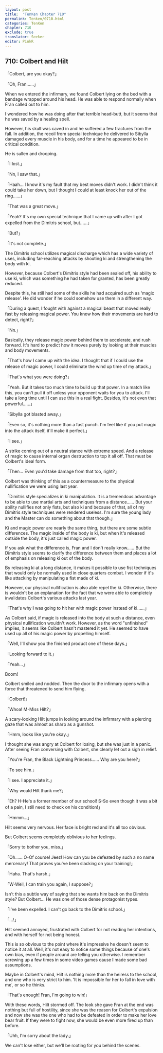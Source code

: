 ```yaml
---
layout: post
title:  "TenKen Chapter 710"
permalink: Tenken/0710.html
categories: TenKen
chapter: 710
exclude: true
translator: Seeker
editor: PinkR
---
```

<h2>710: Colbert and Hilt</h2>

「Colbert, are you okay?」

「Oh, Fran……」

When we entered the infirmary, we found Colbert lying on the bed with a bandage wrapped around his head. He was able to respond normally when Fran called out to him.

I wondered how he was doing after that terrible head-butt, but it seems that he was saved by a healing spell.

However, his skull was caved in and he suffered a few fractures from the fall. In addition, the recoil from special technique he delivered to Sibylla damaged every muscle in his body, and for a time he appeared to be in critical condition.

He is sullen and drooping.

「I lost.」

「Nn, I saw that.」

「Haah... I know it's my fault that my best moves didn't work. I didn't think it could take her down, but I thought I could at least knock her out of the ring……」

「That was a great move.」

「Yeah? It's my own special technique that I came up with after I got expelled from the Dimitris school, but……」

「But?」

「It's not complete.」

The Dimitris school utilizes magical discharge which has a wide variety of uses, including far-reaching attacks by shooting ki and strengthening the body with ki.

However, because Colbert's Dimitris style had been sealed off, his ability to use ki, which was something he had taken for granted, has been greatly reduced.

Despite this, he still had some of the skills he had acquired such as 'magic release'. He did wonder if he could somehow use them in a different way.

「During a quest, I fought with against a magical beast that moved really fast by releasing magical power. You know how their movements are hard to detect, right?」

「Nn.」

Basically, they release magic power behind them to accelerate, and rush forward. It's hard to predict how it moves purely by looking at their muscles and body movements.

「That's how I came up with the idea. I thought that if I could use the release of magic power, I could eliminate the wind up time of my attack.」

「That's what you were doing?」

「Yeah. But it takes too much time to build up that power. In a match like this, you can't pull it off unless your opponent waits for you to attack. I'll take a long time until I can use this in a real fight. Besides, it's not even that powerful……」

「Sibylla got blasted away.」

「Even so, it's nothing more than a fast punch. I'm feel like if you put magic into the attack itself, it'll make it perfect.」

「I see.」

A strike coming out of a neutral stance with extreme speed. And a release of magic to cause internal organ destruction to top it all off. That must be Colbert's ideal form.

「Then… Even you'd take damage from that too, right?」

Colbert was thinking of this as a countermeasure to the physical nullification we were using last year.

「Dimitris style specializes in ki manipulation. It is a tremendous advantage to be able to use martial arts and techniques from a distance…… But your ability nullifies not only fists, but also ki and because of that, all of my Dimitris style techniques were rendered useless. I'm sure the young lady and the Maste&zwj;r can do something about that though.」

Ki and magic power are nearly the same thing, but there are some subtle differences. The magic inside of the body is ki, but when it's released outside the body, it's just called magic power.

If you ask what the difference is, Fran and I don't really know…… But the Dimitris style seems to clarify the difference between them and places a lot of emphasis on releasing ki out of the body.

By releasing ki at a long distance, it makes it possible to use fist techniques that would only be normally used in close quarters combat. I wonder if it's like attacking by manipulating a fist made of ki.

However, our physical nullification is also able repel the ki. Otherwise, there is wouldn't be an explanation for the fact that we were able to completely invalidates Colbert's various attacks last year.

「That's why I was going to hit her with magic power instead of ki……」

As Colbert said, if magic is released into the body at such a distance, even physical nullification wouldn't work. However, as the word "unfinished" implies, it seems like Colbert hasn't mastered it yet. He seemed to have used up all of his magic power by propelling himself.

「Well, I'll show you the finished product one of these days.」

「Looking forward to it.」

「Yeah…」

Boom!

Colbert smiled and nodded. Then the door to the infirmary opens with a force that threatened to send him flying.

「Colbert!」

「Whoa! M-Miss Hilt?」

A scary-looking Hilt jumps in looking around the infirmary with a piercing gaze that was almost as sharp as a gunshot.

「Hmm, looks like you're okay.」

I thought she was angry at Colbert for losing, but she was just in a panic. After seeing Fran conversing with Colbert, she clearly let out a sigh in relief.

「You're Fran, the Black Lightning Princess…… Why are you here?」

「To see him.」

「I see. I appreciate it.」

「Why would Hilt thank me?」

「Eh? H-He's a former member of our school! S-So even though it was a bit of a pain, I still need to check on his condition!」

「Hmmm…」

Hilt seems very nervous. Her face is bright red and it's all too obvious.

But Colbert seems completely oblivious to her feelings.

「Sorry to bother you, miss.」

「Oh…… O-Of course! Jeez! How can you be defeated by such a no name mercenary! That proves you've been slacking on your training!」

「Haha. That's harsh.」

「W-Well, I can train you again, I suppose?」

Isn't this a subtle way of saying that she wants him back on the Dimitris style? But Colbert... He was one of those dense protagonist types.

「I've been expelled. I can't go back to the Dimitris school.」

「…!」

Hilt seemed annoyed, frustrated with Colbert for not reading her intentions, and with herself for not being honest.

This is so obvious to the point where it's impressive he doesn't seem to notice it at all. Well, it's not easy to notice some things because of one's own bias, even if people around are telling you otherwise. I remember screwing up a few times in some video games cause I made some bad assumptions.

Maybe in Colbert's mind, Hilt is nothing more than the heiress to the school, and one who is very strict to him. 'It is impossible for her to fall in love with me', or so he thinks.

「That's enough! Fran, I'm going to win!」

With these words, Hilt stormed off. The look she gave Fran at the end was nothing but full of hostility, since she was the reason for Colbert's expulsion and now she was the one who had to be defeated in order to make her love bear fruit. If they were to fight now, she would be even more fired up than before.

「Uhh, I'm sorry about the lady.」

We can't lose either, but we'll be rooting for you behind the scenes.



